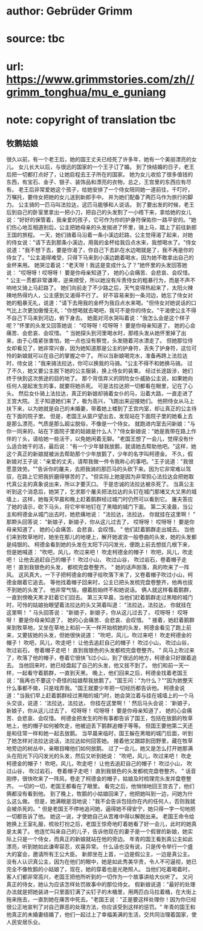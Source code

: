 # author: Gebrüder Grimm
# source: tbc
# url: https://www.grimmstories.com/zh//grimm_tonghua/mu_e_guniang
# note: copyright of translation tbc

## 牧鹅姑娘 

很久以前，有一个老王后，她的国王丈夫已经死了许多年，她有一个美丽漂亮的女儿。
女儿长大以后，与很远的国家的一个王子订了婚。
到了快结婚的日子，老王后把一切都打点好了，让她启程去王子所在的国家。
她为女儿收拾了很多值钱的东西，有宝石、金子、银子、装饰品和漂亮的衣物，总之，王宫里的东西应有尽有。
老王后非常爱她这个孩子，给她安排了一个侍女陪同她一道前往，千叮咛，万嘱托，要侍女把她的女儿送到新郎手中。
并为她们配备了两匹马作为旅行的脚力。
公主骑的一匹马叫法拉达，这匹马能够和人说话。
到了要出发的时候，老王后到自己的卧室里拿出一把小刀，把自己的头发割了一小绺下来，拿给她的女儿说："好好的保管着，我亲爱的孩子，它可作为你的护身符保佑你一路平安的。"她们伤心地互相道别后，公主把她母亲的头发揣进了怀里，骑上马，踏上了前往新郎王国的旅程。
一天，她们骑着马沿着一条小溪边赶路，公主觉得渴了起来，对她的侍女说："请下去到那条小溪边，用我的金杯给我舀点水来，我想喝水了。"侍女说道："我不想下去，要是你渴了，你自己下去趴在水边喝就是了，我不再是你的侍女了。"公主渴得难受，只得下马来到小溪边跪着喝水，因为她不敢拿出自己的金杯来用。
她哭泣着说："老天呀！我这是变成什么了？"她怀里的头发回答她说：
"哎呀呀！哎呀呀！
要是你母亲知道了，
她的心会痛苦、会悲哀、会叹惜。 "
公主一贯都非常谦卑，逆来顺受，所以她没有斥责侍女的粗暴行为，而是不声不响地又骑上马赶路了。
她们向前走了不少路之后，天气变得热起来了，太阳火辣辣地热得灼人，公主感到又渴得不行了。
好不容易来到一条河边，她忘了侍女对她的粗暴无礼，说道："请下去用我的金杯为我舀点水来喝。"但侍女对她说话的口气比上次更加傲慢无礼："你想喝就去喝吧，我可不是你的侍女。"干渴使公主不得不自己下马来到河边，俯下身去。
她面对河水哭叫着说："我怎么会是这个样子呢？"怀里的头发又回答她说：
"哎呀呀！哎呀呀！
要是你母亲知道了，
她的心会痛苦、会悲哀、会叹惜。 "
当她探头到河里喝水时，那绺头发从她怀里掉了出来，由于心情紧张害怕，她一点也没有察觉，头发随着河水漂走了。
但她那位侍女却看见了，她非常兴奋，因为她知道那是公主的护身符，丢失了护身符，这位可怜的新娘就可以在自己的掌握之中了。
所以当新娘喝完水，准备再跨上法拉达时，侍女说："我来骑法拉达，你可以换我的马骑。"公主不得不和她换马骑。
过了不久，她又要公主脱下她的公主服装，换上侍女的装束。
经过长途跋涉，她们终于快到这次旅途的目的地了。
那个背信弃义的阴险女仆威胁公主说，如果她向任何人提起发生的事，就要将她杀死。
可是法拉达把一切都看在眼里，记在了心头。
然后女仆骑上法拉达，真正的新娘却骑着女仆的马，沿着大路，一直走进了王宫大院。
王子知道她们来了，极为高兴，飞跑出来迎接她们。
他把侍女从马上扶下来，以为她就是自己的未婚妻，带着她上楼到了王宫内室，却让真正的公主待在下面的院子里。
但是，老国王从窗户望出去，发现站在下面院子里的她看上去是那么漂亮，气质是那么超尘脱俗，不像是一个侍女。
就跑进内室去问新娘："与你一同来的，站在下面院子里的姑娘是什么人？"侍女新娘说："她是我带在路上作伴的丫头，请给她一些活干，以免她闲着无聊。"老国王想了一会儿，觉得没有什么适合她干的活，最后说："有一个少年替我放鹅，就请她去帮助他吧。"这样，她这个真正的新娘就被派去帮助那个少年放鹅了，少年的名字叫柯德金。
不久，假新娘对王子说："亲爱的丈夫，请帮我做一件令我称心的事吧。"王子说道："我很愿意效劳。""告诉你的屠夫，去把我骑的那匹马的头砍下来。因为它非常难以驾驭，在路上它把我折磨得够苦的了。"但实际上她是因为非常担心法拉达会把她取代真公主的真象说出来，所以才要灭口。
于是忠诚的法拉达被杀死了。
当真公主听到这个消息后，她哭了，乞求那个屠夫把法拉达的头钉在城门那堵又大又黑的城墙上，这样，她每天早晨和晚上赶着鹅群经过城门时仍然可以看到它。
屠夫答应了她的请示，砍下马头，将它牢牢地钉在了黑暗的城门下面。
第二天凌晨，当公主和柯德金从城门出去时，她悲痛地说：
"法拉达，法拉达，
你就挂在这里啊！ "
那颗头回答说：
"新娘子，新娘子，你从这儿过去了，
哎呀呀！ 哎呀呀！
要是你母亲知道了，
她的心会痛苦、会悲哀、会叹惜。 "
他们赶着鹅群走出城去。
当他们来到牧草地时，她坐在那儿的地埂上，解开她波浪一般卷曲的头发，她的头发都是纯银的。
柯德金看到她的头发在太阳下闪闪发光，便跑上前去想拔几根下来，但是她喊道：
"吹吧，风儿，吹过来吧！
吹走柯德金的帽子！
吹吧，风儿，吹走吧！
让他去追赶自己的帽子！
吹过小山，
吹过山谷，
吹过岩石，卷着帽子走吧！
直到我银色的头发，
都梳完盘卷整齐。 "
她的话声刚落，真的吹来了一阵风。
这风真大，一下子把柯德金的帽子给吹落下来了，又卷着帽子吹过小山，柯德金跟着它追去。
等他找着帽子回来时，公主已把头发梳完盘卷整齐，他再也拔不到她的头发了。
他非常气恼，绷着脸始终不和她说话。
俩人就这样看着鹅群，一直到傍晚天黑才赶着它们回去。
第三天早晨，当他们赶着鹅群走过黑暗的城门时，可怜的姑娘抬眼望着法拉达的头又哭着叫道：
"法拉达，法拉达，
你就挂在这里啊！ "
马头回答说：
"新娘子，新娘子，你从这儿过去了，
哎呀呀！ 哎呀呀！
要是你母亲知道了，
她的心会痛苦、会悲哀、会叹惜。 "
接着，她赶着鹅群来到牧草地，又坐在草地上和前一天一样开始梳她的头发，柯德金看见了跑上前来，又要拔她的头发，但她很快说道：
"吹吧，风儿，吹过来吧！
吹走柯德金的帽子！
吹吧，风儿，吹走吧！
让他去追赶自己的帽子！
吹过小山，
吹过山谷，
吹过岩石，
卷着帽子走吧！
直到我银色的头发都梳完盘卷整齐。 "
风马上吹过来了，吹落了他的帽子，卷着它很快飞过小山，到了很远的地方，柯德金只好跟着追去。
当他回来时，她已经盘起了自己的头发，他又拔不到了。
他们和前一天一样，一起看守着鹅群，一直到天黑。
晚上，他们回来之后，柯德金找着老国王说："我再也不要这个奇怪的姑娘帮我放鹅了。"国王问："为什么？""因为她整天什么事都不做，只是戏弄我。"国王就要少年把一切经历都告诉他。
柯德金说道："当我们早上赶着鹅群经过黑暗的城门时，她会哭泣着与挂在城墙上的一个马头交谈，说道：
'法拉达，法拉达，
你挂在这里啊！ '
然后马头会说：
'新娘子，新娘子，你从这儿过去了，
哎呀呀！ 哎呀呀！
要是你母亲知道了，
她的心会痛苦、会悲哀、会叹惜。
柯德金把发生的所有事都告诉了国王，包括在放鹅的牧草地上，他的帽子如何被吹走，他被迫丢下鹅群追帽子等等。
但国王要他第二天还是和往常一样和她一起去放鹅。
当早晨来临时，国王躲在黑暗的城门后面，听到了她怎样对法拉达说话，法拉达如何回答她。
接着他又跟踪到田野里，藏在牧草地旁边的树丛中，亲眼目睹他们如何放鹅。
过了一会儿，她又是怎么打开她那满头在阳光下闪闪发光的头发，然后又听到她说：
"吹吧，风儿，吹过来吧！
吹走柯德金的帽子！
吹吧，风儿，吹走吧！
让他去追赶自己的帽子！
吹过小山，
吹过山谷，
吹过岩石，
卷着帽子走吧！
直到我银色的头发都梳完盘卷整齐。 "
话音刚停，很快吹来了一阵风，卷走了柯德金的帽子，姑娘及时梳理完头发并盘卷整齐。
一切的一切，老国王都看在了眼里。
看完之后，他悄悄地回王宫去了，他们俩都没有看到他。
到了晚上，牧鹅的小姑娘回来了，他把她叫到一边，问她为什么这么做。
但是，她满眼是泪地说："我不会告诉包括你在内的任何人，否则我就会被杀死的。"
但是老国王不停地追问她，逼得她不得安宁，她只得一字一句地把一切都告诉了他。
她这一说，才使她自己从苦难中得以解脱出来。
老国王命令给她换上王室礼服，梳妆打扮之后，老国王惊奇地盯着她看了好一会儿，此时的她真是太美了。
他连忙叫来自己的儿子，告诉他现在的妻子是一个假冒的新娘，她实际上只是一个侍女，而真正的新娘就站在他的旁边。
年青的国王看到真公主如此漂亮，听到她如此谦卑容忍，欢喜异常。
什么话也没有说，只是传令举行一个盛大的宴会，邀请所有王公大臣。
新郎坐在上首，一边是假公主，一边是真公主。
没有人认识真公主，因为在他们的眼中，她是如此秀美华贵，令人不可逼视，她已完全不像牧鹅的小姑娘了，现在，她的穿着也是光艳照人。
当他们吃着喝着时，客人们都非常高兴，老国王把他所听到的一切作为一个故事讲给大伙听了。
又问真正的侍女，她认为应该怎样处罚故事中的那位侍女。
假新娘说道："最好的处理办法就是把她装进一只里面钉满了尖钉子的木桶里，用两匹白马拉着桶，在大街上拖来拖去，一直到她在痛苦中死去。"老国王说："正是要这样处理你！因为你已经很公正地宣判了对自己罪恶的处理方法，你应该受到这样的惩罚。"
年青的国王和他真正的未婚妻结婚了，他们一起过上了幸福美满的生活，交共同治理着国家，使人民安居乐业。
